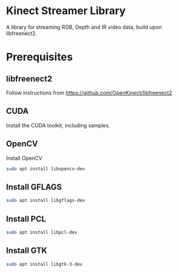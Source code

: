 # Kinect Streamer Library
A library for streaming RGB, Depth and IR video data, build upon libfreenect2.

# Prerequisites
## libfreenect2
Follow instructions from https://github.com/OpenKinect/libfreenect2
## CUDA
Install the CUDA toolkit, including samples.
## OpenCV
Install OpenCV
```bash
sudo apt install libopencv-dev
```
## Install GFLAGS
```bash
sudo apt install libgflags-dev
```
## Install PCL
```bash
sudo apt install libpcl-dev
```
## Install GTK
```bash
sudo apt install libgtk-3-dev
```